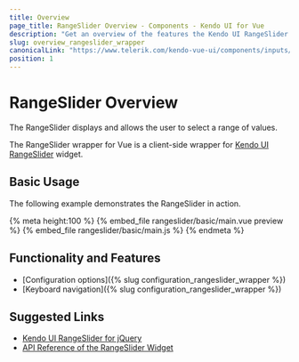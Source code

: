 ```yaml
---
title: Overview
page_title: RangeSlider Overview - Components - Kendo UI for Vue
description: "Get an overview of the features the Kendo UI RangeSlider wrapper for Vue delivers and use the component in Vue projects."
slug: overview_rangeslider_wrapper
canonicalLink: "https://www.telerik.com/kendo-vue-ui/components/inputs/rangeslider/"
position: 1
---
```



<div><WrapperBanner link="/kendo-vue-ui/components/inputs/rangeslider"></WrapperBanner></div>    

# RangeSlider Overview

The RangeSlider displays and allows the user to select a range of values.

The RangeSlider wrapper for Vue is a client-side wrapper for [Kendo UI RangeSlider](https://docs.telerik.com/kendo-ui/api/javascript/ui/rangeslider) widget.

<div data-component="StartFreeTrialSection"></div>

## Basic Usage

The following example demonstrates the RangeSlider in action.

{% meta height:100 %}
{% embed_file rangeslider/basic/main.vue preview %}
{% embed_file rangeslider/basic/main.js %}
{% endmeta %}

## Functionality and Features

* [Configuration options]({% slug configuration_rangeslider_wrapper %})
* [Keyboard navigation]({% slug configuration_rangeslider_wrapper %})

## Suggested Links

* [Kendo UI RangeSlider for jQuery](https://docs.telerik.com/kendo-ui/controls/editors/rangeslider/overview)
* [API Reference of the RangeSlider Widget](https://docs.telerik.com/kendo-ui/api/javascript/ui/rangeslider)
